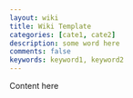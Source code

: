 ```yaml
---
layout: wiki
title: Wiki Template
categories: [cate1, cate2]
description: some word here
comments: false
keywords: keyword1, keyword2
---
```


Content here
